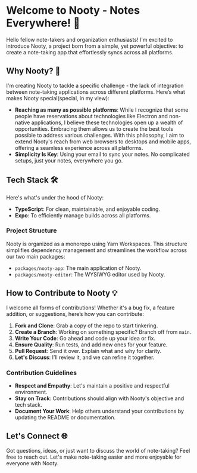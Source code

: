# Welcome to Nooty - Notes Everywhere! 📔

Hello fellow note-takers and organization enthusiasts! I'm excited to introduce Nooty, a project born from a simple, yet powerful objective: to create a note-taking app that effortlessly syncs across all platforms.

## Why Nooty? 🌟

I'm creating Nooty to tackle a specific challenge - the lack of integration between note-taking applications across different platforms. Here’s what makes Nooty special(special, in my view):

- **Reaching as many as possible platforms**: While I recognize that some people have reservations about technologies like Electron and non-native applications, I believe these technologies open up a wealth of opportunities. Embracing them allows us to create the best tools possible to address various challenges. With this philosophy, I aim to extend Nooty's reach from web browsers to desktops and mobile apps, offering a seamless experience across all platforms.
- **Simplicity Is Key**: Using your email to sync your notes. No complicated setups, just your notes, everywhere you go.

## Tech Stack 🛠️

Here's what's under the hood of Nooty:

- **TypeScript**: For clean, maintainable, and enjoyable coding.
- **Expo**: To efficiently manage builds across all platforms.

### Project Structure
Nooty is organized as a monorepo using Yarn Workspaces. This structure simplifies dependency management and streamlines the workflow across our two main packages:
- `packages/nooty-app`: The main application of Nooty.
- `packages/nooty-editor`: The WYSIWYG editor used by Nooty.

## How to Contribute to Nooty 💡

I welcome all forms of contributions! Whether it's a bug fix, a feature addition, or suggestions, here’s how you can contribute:

1. **Fork and Clone**: Grab a copy of the repo to start tinkering.
2. **Create a Branch**: Working on something specific? Branch off from `main`.
3. **Write Your Code**: Go ahead and code up your idea or fix.
4. **Ensure Quality**: Run tests, and add new ones for your feature.
5. **Pull Request**: Send it over. Explain what and why for clarity.
6. **Let's Discuss**: I’ll review it, and we can refine it together.

### Contribution Guidelines

- **Respect and Empathy**: Let's maintain a positive and respectful environment.
- **Stay on Track**: Contributions should align with Nooty's objective and tech stack.
- **Document Your Work**: Help others understand your contributions by updating the README or documentation.

## Let's Connect 🌐

Got questions, ideas, or just want to discuss the world of note-taking? Feel free to reach out. Let's make note-taking easier and more enjoyable for everyone with Nooty.
